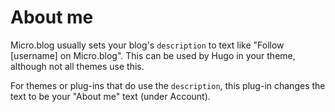 # About me

Micro.blog usually sets your blog's `description` to text like "Follow [username] on Micro.blog". This can be used by Hugo in your theme, although not all themes use this.

For themes or plug-ins that do use the `description`, this plug-in changes the text to be your "About me" text (under Account).
